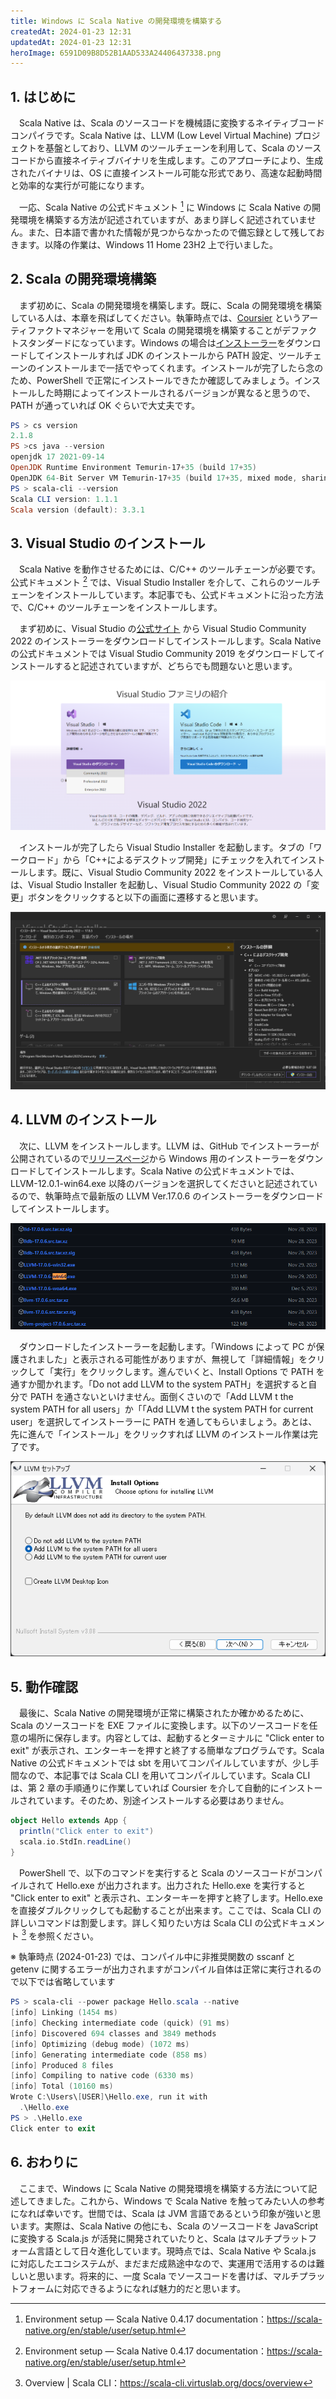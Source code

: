 ```yaml
---
title: Windows に Scala Native の開発環境を構築する
createdAt: 2024-01-23 12:31
updatedAt: 2024-01-23 12:31 
heroImage: 6591D09B8D52B1AAD533A24406437338.png
---
```


## 1. はじめに

　Scala Native は、Scala のソースコードを機械語に変換するネイティブコードコンパイラです。Scala Native は、LLVM (Low Level Virtual Machine) プロジェクトを基盤としており、LLVM のツールチェーンを利用して、Scala のソースコードから直接ネイティブバイナリを生成します。このアプローチにより、生成されたバイナリは、OS に直接インストール可能な形式であり、高速な起動時間と効率的な実行が可能になります。

　一応、Scala Native の公式ドキュメント [^1] に Windows に Scala Native の開発環境を構築する方法が記述されていますが、あまり詳しく記述されていません。また、日本語で書かれた情報が見つからなかったので備忘録として残しておきます。以降の作業は、Windows 11 Home 23H2 上で行いました。

[^1]: Environment setup — Scala Native 0.4.17 documentation：https://scala-native.org/en/stable/user/setup.html

## 2. Scala の開発環境構築

　まず初めに、Scala の開発環境を構築します。既に、Scala の開発環境を構築している人は、本章を飛ばしてください。執筆時点では、[Coursier](https://get-coursier.io/) というアーティファクトマネジャーを用いて Scala の開発環境を構築することがデファクトスタンダードになっています。Windows の場合は[インストーラー](https://github.com/coursier/launchers/raw/master/cs-x86_64-pc-win32.zip)をダウンロードしてインストールすれば JDK のインストールから PATH 設定、ツールチェーンのインストールまで一括でやってくれます。インストールが完了したら念のため、PowerShell で正常にインストールできたか確認してみましょう。インストールした時期によってインストールされるバージョンが異なると思うので、PATH が通っていれば OK ぐらいで大丈夫です。

```powershell
PS > cs version
2.1.8
PS >cs java --version
openjdk 17 2021-09-14
OpenJDK Runtime Environment Temurin-17+35 (build 17+35)
OpenJDK 64-Bit Server VM Temurin-17+35 (build 17+35, mixed mode, sharing)
PS > scala-cli --version
Scala CLI version: 1.1.1
Scala version (default): 3.3.1
```

## 3. Visual Studio のインストール

　Scala Native を動作させるためには、C/C++ のツールチェーンが必要です。公式ドキュメント [^1] では、Visual Studio Installer を介して、これらのツールチェーンをインストールしています。本記事でも、公式ドキュメントに沿った方法で、C/C++ のツールチェーンをインストールします。

　まず初めに、Visual Studio の[公式サイト](https://visualstudio.microsoft.com/) から Visual Studio Community 2022 のインストーラーをダウンロードしてインストールします。Scala Native の公式ドキュメントでは Visual Studio Community 2019 をダウンロードしてインストールすると記述されていますが、どちらでも問題ないと思います。

![](50CC586FE5BDBDD2FC58F5679BC3575D.png)

　インストールが完了したら Visual Studio Installer を起動します。タブの「ワークロード」から「C++によるデスクトップ開発」にチェックを入れてインストールします。既に、Visual Studio Community 2022 をインストールしている人は、Visual Studio Installer を起動し、Visual Studio Community 2022 の「変更」ボタンをクリックすると以下の画面に遷移すると思います。

![](4C33CD9AF2C8BE3DBC390D0DC4C25176.png)

## 4. LLVM のインストール

　次に、LLVM をインストールします。LLVM は、GitHub でインストーラーが公開されているので[リリースページ](https://github.com/llvm/llvm-project/releases)から Windows 用のインストーラーをダウンロードしてインストールします。Scala Native の公式ドキュメントでは、LLVM-12.0.1-win64.exe 以降のバージョンを選択してくださいと記述されているので、執筆時点で最新版の LLVM Ver.17.0.6 のインストーラーをダウンロードしてインストールします。

![](F39F87ABF1D9288C437E0A606D214298.png)

　ダウンロードしたインストーラーを起動します。「Windows によって PC が保護されました」と表示される可能性がありますが、無視して「詳細情報」をクリックして「実行」をクリックします。進んでいくと、Install Options で PATH を通すか聞かれます。「Do not add LLVM to the system PATH」を選択すると自分で PATH を通さないといけません。面倒くさいので「Add LLVM t the system PATH for all users」か「「Add LLVM t the system PATH for current user」を選択してインストーラーに PATH を通してもらいましょう。あとは、先に進んで「インストール」をクリックすれば LLVM のインストール作業は完了です。

![](5657CBE0E79D878509EF13E8911CF425.png)

## 5. 動作確認

　最後に、Scala Native の開発環境が正常に構築されたか確かめるために、Scala のソースコードを EXE ファイルに変換します。以下のソースコードを任意の場所に保存します。内容としては、起動するとターミナルに "Click enter to exit" が表示され、エンターキーを押すと終了する簡単なプログラムです。Scala Native の公式ドキュメントでは sbt を用いてコンパイルしていますが、少し手間なので、本記事では Scala CLI を用いてコンパイルしています。Scala CLI は、第 2 章の手順通りに作業していれば Coursier を介して自動的にインストールされています。そのため、別途インストールする必要はありません。

```scala:title=Hello.scala {numberLines: true} 
object Hello extends App {
  println("Click enter to exit")
  scala.io.StdIn.readLine()
}
```

　PowerShell で、以下のコマンドを実行すると Scala のソースコードがコンパイルされて Hello.exe が出力されます。出力された Hello.exe を実行すると "Click enter to exit" と表示され、エンターキーを押すと終了します。Hello.exe を直接ダブルクリックしても起動することが出来ます。ここでは、Scala CLI の詳しいコマンドは割愛します。詳しく知りたい方は Scala CLI の公式ドキュメント [^2] を参照ください。

[^2]: Overview | Scala CLI：https://scala-cli.virtuslab.org/docs/overview

※ 執筆時点 (2024-01-23) では、コンパイル中に非推奨関数の sscanf と getenv に関するエラーが出力されますがコンパイル自体は正常に実行されるので以下では省略しています

```powershell
PS > scala-cli --power package Hello.scala --native
[info] Linking (1454 ms)
[info] Checking intermediate code (quick) (91 ms)
[info] Discovered 694 classes and 3849 methods
[info] Optimizing (debug mode) (1072 ms)
[info] Generating intermediate code (858 ms)
[info] Produced 8 files
[info] Compiling to native code (6330 ms)
[info] Total (10160 ms)
Wrote C:\Users\[USER]\Hello.exe, run it with
  .\Hello.exe
PS > .\Hello.exe
Click enter to exit
```

## 6. おわりに

　ここまで、Windows に Scala Native の開発環境を構築する方法について記述してきました。これから、Windows で Scala Native を触ってみたい人の参考になれば幸いです。世間では、Scala は JVM 言語であるという印象が強いと思います。実際は、Scala Native の他にも、Scala のソースコードを JavaScript に変換する Scala.js が活発に開発されていたりと、Scala はマルチプラットフォーム言語として日々進化しています。現時点では、Scala Native や Scala.js に対応したエコシステムが、まだまだ成熟途中なので、実運用で活用するのは難しいと思います。将来的に、一度 Scala でソースコードを書けば、マルチプラットフォームに対応できるようになれば魅力的だと思います。